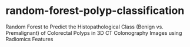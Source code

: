 # random-forest-polyp-classification
Random Forest to Predict the Histopathological Class (Benign vs. Premalignant) of Colorectal Polyps in 3D CT Colonography Images using Radiomics Features
